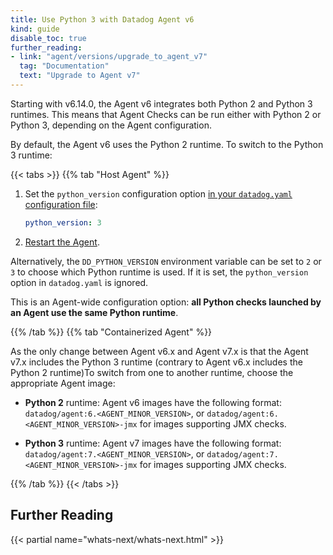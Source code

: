 ```yaml
---
title: Use Python 3 with Datadog Agent v6
kind: guide
disable_toc: true
further_reading:
- link: "agent/versions/upgrade_to_agent_v7"
  tag: "Documentation"
  text: "Upgrade to Agent v7"
---
```


Starting with v6.14.0, the Agent v6 integrates both Python 2 and Python 3 runtimes. This means that Agent Checks can be run either with Python 2 or Python 3, depending on the Agent configuration.

By default, the Agent v6 uses the Python 2 runtime. To switch to the Python 3 runtime:

{{< tabs >}}
{{% tab "Host Agent" %}}

1. Set the `python_version` configuration option [in your `datadog.yaml` configuration file][1]:

    ```yaml
    python_version: 3
    ```

2. [Restart the Agent][2].

Alternatively, the `DD_PYTHON_VERSION` environment variable can be set to `2` or `3` to choose which Python runtime is used. If it is set, the `python_version` option in `datadog.yaml` is ignored.

This is an Agent-wide configuration option: **all Python checks launched by an Agent use the same Python runtime**.

[1]: /agent/guide/agent-configuration-files/#agent-main-configuration-file
[2]: /agent/guide/agent-commands/#restart-the-agent
{{% /tab %}}
{{% tab "Containerized Agent" %}}

As the only change between Agent v6.x and Agent v7.x is that the Agent v7.x includes the Python 3 runtime (contrary to Agent v6.x includes the Python 2 runtime)To switch from one to another runtime, choose the appropriate Agent image:

* **Python 2** runtime: Agent v6 images have the following format: `datadog/agent:6.<AGENT_MINOR_VERSION>`, or `datadog/agent:6.<AGENT_MINOR_VERSION>-jmx` for images supporting JMX checks.

* **Python 3** runtime: Agent v7 images have the following format: `datadog/agent:7.<AGENT_MINOR_VERSION>`, or `datadog/agent:7.<AGENT_MINOR_VERSION>-jmx` for images supporting JMX checks.

{{% /tab %}}
{{< /tabs >}}

## Further Reading

{{< partial name="whats-next/whats-next.html" >}}
